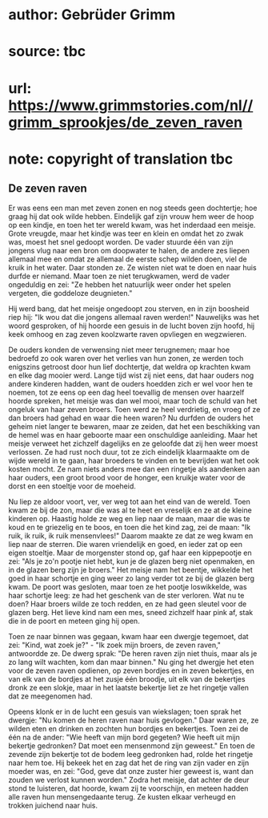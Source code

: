 # author: Gebrüder Grimm
# source: tbc
# url: https://www.grimmstories.com/nl//grimm_sprookjes/de_zeven_raven
# note: copyright of translation tbc

## De zeven raven 

Er was eens een man met zeven zonen en nog steeds geen dochtertje; hoe
graag hij dat ook wilde hebben. Eindelijk gaf zijn vrouw hem weer de
hoop op een kindje, en toen het ter wereld kwam, was het inderdaad een
meisje. Grote vreugde, maar het kindje was teer en klein en omdat het zo
zwak was, moest het snel gedoopt worden. De vader stuurde één van zijn
jongens vlug naar een bron om doopwater te halen, de andere zes liepen
allemaal mee en omdat ze allemaal de eerste schep wilden doen, viel de
kruik in het water. Daar stonden ze. Ze wisten niet wat te doen en naar
huis durfde er niemand. Maar toen ze niet terugkwamen, werd de vader
ongeduldig en zei: "Ze hebben het natuurlijk weer onder het spelen
vergeten, die goddeloze deugnieten."

Hij werd bang, dat het meisje ongedoopt zou sterven, en in zijn boosheid
riep hij: "Ik wou dat die jongens allemaal raven werden!" Nauwelijks
was het woord gesproken, of hij hoorde een gesuis in de lucht boven zijn
hoofd, hij keek omhoog en zag zeven koolzwarte raven opvliegen en
wegzwieren.

De ouders konden de verwensing niet meer terugnemen; maar hoe bedroefd
zo ook waren over het verlies van hun zonen, ze werden toch enigszins
getroost door hun lief dochtertje, dat weldra op krachten kwam en elke
dag mooier werd. Lange tijd wist zij niet eens, dat haar ouders nog
andere kinderen hadden, want de ouders hoedden zich er wel voor hen te
noemen, tot ze eens op een dag heel toevallig de mensen over haarzelf
hoorde spreken, het meisje was dan wel mooi, maar toch de schuld van het
ongeluk van haar zeven broers. Toen werd ze heel verdrietig, en vroeg of
ze dan broers had gehad en waar die heen waren? Nu durfden de ouders het
geheim niet langer te bewaren, maar ze zeiden, dat het een beschikking
van de hemel was en haar geboorte maar een onschuldige aanleiding. Maar
het meisje verweet het zichzelf dagelijks en ze geloofde dat zij hen
weer moest verlossen. Ze had rust noch duur, tot ze zich eindelijk
klaarmaakte om de wijde wereld in te gaan, haar broeders te vinden en te
bevrijden wat het ook kosten mocht. Ze nam niets anders mee dan een
ringetje als aandenken aan haar ouders, een groot brood voor de honger,
een kruikje water voor de dorst en een stoeltje voor de moeheid.

Nu liep ze aldoor voort, ver, ver weg tot aan het eind van de wereld.
Toen kwam ze bij de zon, maar die was al te heet en vreselijk en ze at
de kleine kinderen op. Haastig holde ze weg en liep naar de maan, maar
die was te koud en te griezelig en te boos, en toen die het kind zag,
zei de maan: "Ik ruik, ik ruik, ik ruik mensenvlees!" Daarom maakte ze
dat ze weg kwam en liep naar de sterren. Die waren vriendelijk en goed,
en ieder zat op een eigen stoeltje. Maar de morgenster stond op, gaf
haar een kippepootje en zei: "Als je zo'n pootje niet hebt, kun je de
glazen berg niet openmaken, en in de glazen berg zijn je broers." Het
meisje nam het beentje, wikkelde het goed in haar schortje en ging weer
zo lang verder tot ze bij de glazen berg kwam. De poort was gesloten,
maar toen ze het pootje loswikkelde, was haar schortje leeg: ze had het
geschenk van de ster verloren. Wat nu te doen? Haar broers wilde ze toch
redden, en ze had geen sleutel voor de glazen berg. Het lieve kind nam
een mes, sneed zichzelf haar pink af, stak die in de poort en meteen
ging hij open.

Toen ze naar binnen was gegaan, kwam haar een dwergje tegemoet, dat zei:
"Kind, wat zoek je?" - "Ik zoek mijn broers, de zeven raven,"
antwoordde ze. De dwerg sprak: "De heren raven zijn niet thuis, maar
als je zo lang wilt wachten, kom dan maar binnen." Nu ging het dwergje
het eten voor de zeven raven opdienen, op zeven bordjes en in zeven
bekertjes, en van elk van de bordjes at het zusje één broodje, uit elk
van de bekertjes dronk ze een slokje, maar in het laatste bekertje liet
ze het ringetje vallen dat ze meegenomen had.

Opeens klonk er in de lucht een gesuis van wiekslagen; toen sprak het
dwergje: "Nu komen de heren raven naar huis gevlogen." Daar waren ze,
ze wilden eten en drinken en zochten hun bordjes en bekertjes. Toen zei
de één na de ander: "Wie heeft van mijn bord gegeten? Wie heeft uit
mijn bekertje gedronken? Dat moet een mensenmond zijn geweest." En toen
de zevende zijn bekertje tot de bodem leeg gedronken had, rolde het
ringetje naar hem toe. Hij bekeek het en zag dat het de ring van zijn
vader en zijn moeder was, en zei: "God, geve dat onze zuster hier
geweest is, want dan zouden we verlost kunnen worden." Zodra het
meisje, dat achter de deur stond te luisteren, dat hoorde, kwam zij te
voorschijn, en meteen hadden alle raven hun mensengedaante terug. Ze
kusten elkaar verheugd en trokken juichend naar huis.
